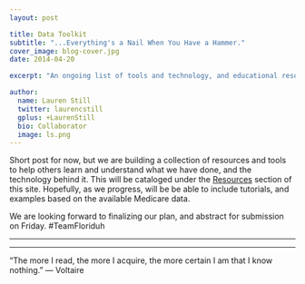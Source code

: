 ```yaml
---
layout: post

title: Data Toolkit
subtitle: "...Everything's a Nail When You Have a Hammer."
cover_image: blog-cover.jpg
date: 2014-04-20

excerpt: "An ongoing list of tools and technology, and educational resources necessary to get started with public data analysis. TL;DR Not a tutorial, but pretty close."

author:
  name: Lauren Still
  twitter: laurencstill
  gplus: +LaurenStill 
  bio: Collaborator
  image: ls.png
---
```


Short post for now, but we are building a collection of resources and tools to help others learn and understand what we have done, and the technology behind it. This will be cataloged under the <a href="teamfloriduh.com/resources">Resources</a> section of this site.  Hopefully, as we progress, will be be able to include tutorials, and examples based on the available Medicare data.  

We are looking forward to finalizing our plan, and abstract for submission on Friday.  #TeamFloriduh


<hr>
<hr>
“The more I read, the more I acquire, the more certain I am that I know nothing.” 
― Voltaire